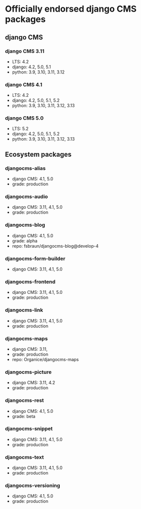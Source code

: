 # Officially endorsed django CMS packages

## django CMS
### django CMS 3.11
* LTS: 4.2
* django: 4.2, 5.0, 5.1
* python: 3.9, 3.10, 3.11, 3.12
### django CMS 4.1
* LTS: 4.2
* django: 4.2, 5.0, 5.1, 5.2
* python: 3.9, 3.10, 3.11, 3.12, 3.13
### django CMS 5.0
* LTS: 5.2
* django: 4.2, 5.0, 5.1, 5.2
* python: 3.9, 3.10, 3.11, 3.12, 3.13

## Ecosystem packages
### djangocms-alias
* django CMS: 4.1, 5.0
* grade: production
### djangocms-audio
* django CMS: 3.11, 4.1, 5.0
* grade: production
### djangocms-blog
* django CMS: 4.1, 5.0
* grade: alpha
* repo: fsbraun/djangocms-blog@develop-4
### djangocms-form-builder
* django CMS: 3.11, 4.1, 5.0
### djangocms-frontend
* django CMS: 3.11, 4.1, 5.0
* grade: production
### djangocms-link
* django CMS: 3.11, 4.1, 5.0
* grade: production
### djangocms-maps
* django CMS: 3.11, 
* grade: production
* repo: Organice/djangocms-maps
### djangocms-picture
* django CMS: 3.11, 4.2
* grade: production

### djangocms-rest
* django CMS: 4.1, 5.0
* grade: beta
### djangocms-snippet
* django CMS: 3.11, 4.1, 5.0
* grade: production
### djangocms-text
* django CMS: 3.11, 4.1, 5.0
* grade: production
### djangocms-versioning
* django CMS: 4.1, 5.0
* grade: production
